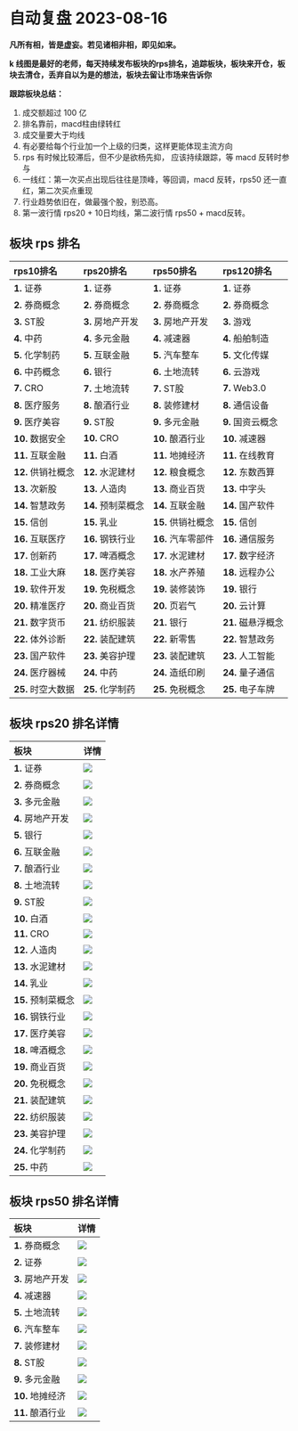 # 自动复盘 2023-08-16

**凡所有相，皆是虚妄。若见诸相非相，即见如来。**

**k 线图是最好的老师，每天持续发布板块的rps排名，追踪板块，板块来开仓，板块去清仓，丢弃自以为是的想法，板块去留让市场来告诉你**
        
**跟踪板块总结：**
1. 成交额超过 100 亿
2. 排名靠前，macd柱由绿转红
3. 成交量要大于均线
4. 有必要给每个行业加一个上级的归类，这样更能体现主流方向
5. rps 有时候比较滞后，但不少是欲杨先抑， 应该持续跟踪，等 macd 反转时参与
6. 一线红：第一次买点出现后往往是顶峰，等回调，macd 反转，rps50 还一直红，第二次买点重现
7. 行业趋势依旧在，做最强个股，别恐高。
8. 第一波行情 rps20 + 10日均线，第二波行情 rps50 + macd反转。
        
## 板块 rps 排名
| rps10排名          | rps20排名          | rps50排名          | rps120排名         |
|:-------------------|:-------------------|:-------------------|:-------------------|
| **1.** 证券        | **1.** 证券        | **1.** 证券        | **1.** 证券        |
| **2.** 券商概念    | **2.** 券商概念    | **2.** 券商概念    | **2.** 券商概念    |
| **3.** ST股        | **3.** 房地产开发  | **3.** 房地产开发  | **3.** 游戏        |
| **4.** 中药        | **4.** 多元金融    | **4.** 减速器      | **4.** 船舶制造    |
| **5.** 化学制药    | **5.** 互联金融    | **5.** 汽车整车    | **5.** 文化传媒    |
| **6.** 中药概念    | **6.** 银行        | **6.** 土地流转    | **6.** 云游戏      |
| **7.** CRO         | **7.** 土地流转    | **7.** ST股        | **7.** Web3.0      |
| **8.** 医疗服务    | **8.** 酿酒行业    | **8.** 装修建材    | **8.** 通信设备    |
| **9.** 医疗美容    | **9.** ST股        | **9.** 多元金融    | **9.** 国资云概念  |
| **10.** 数据安全   | **10.** CRO        | **10.** 酿酒行业   | **10.** 减速器     |
| **11.** 互联金融   | **11.** 白酒       | **11.** 地摊经济   | **11.** 在线教育   |
| **12.** 供销社概念 | **12.** 水泥建材   | **12.** 粮食概念   | **12.** 东数西算   |
| **13.** 次新股     | **13.** 人造肉     | **13.** 商业百货   | **13.** 中字头     |
| **14.** 智慧政务   | **14.** 预制菜概念 | **14.** 互联金融   | **14.** 国产软件   |
| **15.** 信创       | **15.** 乳业       | **15.** 供销社概念 | **15.** 信创       |
| **16.** 互联医疗   | **16.** 钢铁行业   | **16.** 汽车零部件 | **16.** 通信服务   |
| **17.** 创新药     | **17.** 啤酒概念   | **17.** 水泥建材   | **17.** 数字经济   |
| **18.** 工业大麻   | **18.** 医疗美容   | **18.** 水产养殖   | **18.** 远程办公   |
| **19.** 软件开发   | **19.** 免税概念   | **19.** 装修装饰   | **19.** 银行       |
| **20.** 精准医疗   | **20.** 商业百货   | **20.** 页岩气     | **20.** 云计算     |
| **21.** 数字货币   | **21.** 纺织服装   | **21.** 银行       | **21.** 磁悬浮概念 |
| **22.** 体外诊断   | **22.** 装配建筑   | **22.** 新零售     | **22.** 智慧政务   |
| **23.** 国产软件   | **23.** 美容护理   | **23.** 装配建筑   | **23.** 人工智能   |
| **24.** 医疗器械   | **24.** 中药       | **24.** 造纸印刷   | **24.** 量子通信   |
| **25.** 时空大数据 | **25.** 化学制药   | **25.** 免税概念   | **25.** 电子车牌   |
## 板块 rps20 排名详情
| 板块               | 详情                                                                                                |
|:-------------------|:----------------------------------------------------------------------------------------------------|
| **1.** 证券        | ![](https://sykent-blog-image.oss-cn-beijing.aliyuncs.com/quant/image/2023/8/1692173147493-tmp.jpg) |
| **2.** 券商概念    | ![](https://sykent-blog-image.oss-cn-beijing.aliyuncs.com/quant/image/2023/8/1692173149042-tmp.jpg) |
| **3.** 多元金融    | ![](https://sykent-blog-image.oss-cn-beijing.aliyuncs.com/quant/image/2023/8/1692173150175-tmp.jpg) |
| **4.** 房地产开发  | ![](https://sykent-blog-image.oss-cn-beijing.aliyuncs.com/quant/image/2023/8/1692173151287-tmp.jpg) |
| **5.** 银行        | ![](https://sykent-blog-image.oss-cn-beijing.aliyuncs.com/quant/image/2023/8/1692173152397-tmp.jpg) |
| **6.** 互联金融    | ![](https://sykent-blog-image.oss-cn-beijing.aliyuncs.com/quant/image/2023/8/1692173153560-tmp.jpg) |
| **7.** 酿酒行业    | ![](https://sykent-blog-image.oss-cn-beijing.aliyuncs.com/quant/image/2023/8/1692173154672-tmp.jpg) |
| **8.** 土地流转    | ![](https://sykent-blog-image.oss-cn-beijing.aliyuncs.com/quant/image/2023/8/1692173155674-tmp.jpg) |
| **9.** ST股        | ![](https://sykent-blog-image.oss-cn-beijing.aliyuncs.com/quant/image/2023/8/1692173156773-tmp.jpg) |
| **10.** 白酒       | ![](https://sykent-blog-image.oss-cn-beijing.aliyuncs.com/quant/image/2023/8/1692173157886-tmp.jpg) |
| **11.** CRO        | ![](https://sykent-blog-image.oss-cn-beijing.aliyuncs.com/quant/image/2023/8/1692173158958-tmp.jpg) |
| **12.** 人造肉     | ![](https://sykent-blog-image.oss-cn-beijing.aliyuncs.com/quant/image/2023/8/1692173160074-tmp.jpg) |
| **13.** 水泥建材   | ![](https://sykent-blog-image.oss-cn-beijing.aliyuncs.com/quant/image/2023/8/1692173161142-tmp.jpg) |
| **14.** 乳业       | ![](https://sykent-blog-image.oss-cn-beijing.aliyuncs.com/quant/image/2023/8/1692173162240-tmp.jpg) |
| **15.** 预制菜概念 | ![](https://sykent-blog-image.oss-cn-beijing.aliyuncs.com/quant/image/2023/8/1692173163424-tmp.jpg) |
| **16.** 钢铁行业   | ![](https://sykent-blog-image.oss-cn-beijing.aliyuncs.com/quant/image/2023/8/1692173164505-tmp.jpg) |
| **17.** 医疗美容   | ![](https://sykent-blog-image.oss-cn-beijing.aliyuncs.com/quant/image/2023/8/1692173165491-tmp.jpg) |
| **18.** 啤酒概念   | ![](https://sykent-blog-image.oss-cn-beijing.aliyuncs.com/quant/image/2023/8/1692173166539-tmp.jpg) |
| **19.** 商业百货   | ![](https://sykent-blog-image.oss-cn-beijing.aliyuncs.com/quant/image/2023/8/1692173167640-tmp.jpg) |
| **20.** 免税概念   | ![](https://sykent-blog-image.oss-cn-beijing.aliyuncs.com/quant/image/2023/8/1692173168783-tmp.jpg) |
| **21.** 装配建筑   | ![](https://sykent-blog-image.oss-cn-beijing.aliyuncs.com/quant/image/2023/8/1692173169939-tmp.jpg) |
| **22.** 纺织服装   | ![](https://sykent-blog-image.oss-cn-beijing.aliyuncs.com/quant/image/2023/8/1692173171039-tmp.jpg) |
| **23.** 美容护理   | ![](https://sykent-blog-image.oss-cn-beijing.aliyuncs.com/quant/image/2023/8/1692173171956-tmp.jpg) |
| **24.** 化学制药   | ![](https://sykent-blog-image.oss-cn-beijing.aliyuncs.com/quant/image/2023/8/1692173173073-tmp.jpg) |
| **25.** 中药       | ![](https://sykent-blog-image.oss-cn-beijing.aliyuncs.com/quant/image/2023/8/1692173174139-tmp.jpg) |
## 板块 rps50 排名详情
| 板块              | 详情                                                                                                |
|:------------------|:----------------------------------------------------------------------------------------------------|
| **1.** 券商概念   | ![](https://sykent-blog-image.oss-cn-beijing.aliyuncs.com/quant/image/2023/8/1692173175305-tmp.jpg) |
| **2.** 证券       | ![](https://sykent-blog-image.oss-cn-beijing.aliyuncs.com/quant/image/2023/8/1692173176358-tmp.jpg) |
| **3.** 房地产开发 | ![](https://sykent-blog-image.oss-cn-beijing.aliyuncs.com/quant/image/2023/8/1692173177442-tmp.jpg) |
| **4.** 减速器     | ![](https://sykent-blog-image.oss-cn-beijing.aliyuncs.com/quant/image/2023/8/1692173178540-tmp.jpg) |
| **5.** 土地流转   | ![](https://sykent-blog-image.oss-cn-beijing.aliyuncs.com/quant/image/2023/8/1692173179688-tmp.jpg) |
| **6.** 汽车整车   | ![](https://sykent-blog-image.oss-cn-beijing.aliyuncs.com/quant/image/2023/8/1692173180807-tmp.jpg) |
| **7.** 装修建材   | ![](https://sykent-blog-image.oss-cn-beijing.aliyuncs.com/quant/image/2023/8/1692173181898-tmp.jpg) |
| **8.** ST股       | ![](https://sykent-blog-image.oss-cn-beijing.aliyuncs.com/quant/image/2023/8/1692173182975-tmp.jpg) |
| **9.** 多元金融   | ![](https://sykent-blog-image.oss-cn-beijing.aliyuncs.com/quant/image/2023/8/1692173184037-tmp.jpg) |
| **10.** 地摊经济  | ![](https://sykent-blog-image.oss-cn-beijing.aliyuncs.com/quant/image/2023/8/1692173185024-tmp.jpg) |
| **11.** 酿酒行业  | ![](https://sykent-blog-image.oss-cn-beijing.aliyuncs.com/quant/image/2023/8/1692173186173-tmp.jpg) |